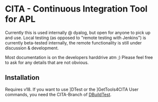 # CITA - Continuous Integration Tool for APL

Currently this is used internally @ dyalog, but open for anyone to
pick up and use. Local testing (as opposed to "remote testing with Jenkins")
is currently beta-tested internally, the remote functionality is still under
discussion & development.

Most documentation is on the developers harddrive atm ;)  Please feel free to
ask for any details that are not obvious.

## Installation

Requires v18. If you want to use ]DTest or the ]GetTools4CITA User commands,
you need the CITA-Branch of [DBuildTest](https://github.com/Dyalog/DBuildTest).
